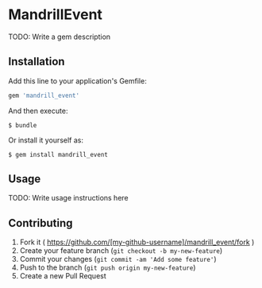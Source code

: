 # MandrillEvent

TODO: Write a gem description

## Installation

Add this line to your application's Gemfile:

```ruby
gem 'mandrill_event'
```

And then execute:

    $ bundle

Or install it yourself as:

    $ gem install mandrill_event

## Usage

TODO: Write usage instructions here

## Contributing

1. Fork it ( https://github.com/[my-github-username]/mandrill_event/fork )
2. Create your feature branch (`git checkout -b my-new-feature`)
3. Commit your changes (`git commit -am 'Add some feature'`)
4. Push to the branch (`git push origin my-new-feature`)
5. Create a new Pull Request
